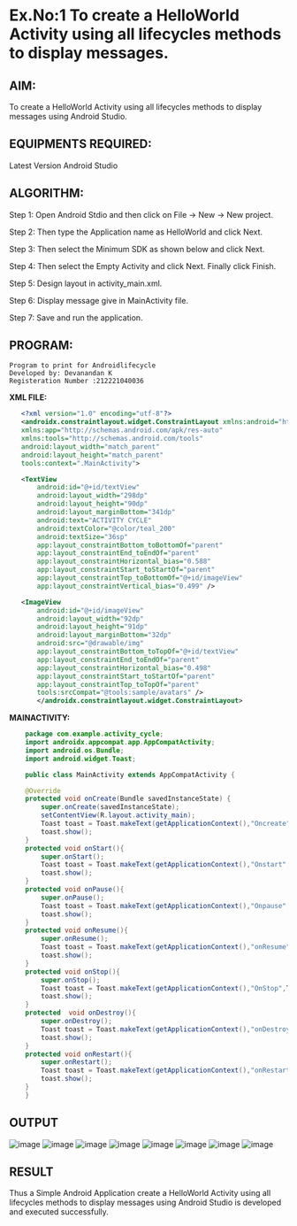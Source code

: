 # Ex.No:1 To create a HelloWorld Activity using all lifecycles methods to display messages.


## AIM:

To create a HelloWorld Activity using all lifecycles methods to display messages using Android Studio.

## EQUIPMENTS REQUIRED:

Latest Version Android Studio

## ALGORITHM:

Step 1: Open Android Stdio and then click on File -> New -> New project.

Step 2: Then type the Application name as HelloWorld and click Next. 

Step 3: Then select the Minimum SDK as shown below and click Next.

Step 4: Then select the Empty Activity and click Next. Finally click Finish.

Step 5: Design layout in activity_main.xml.

Step 6: Display message give in MainActivity file.

Step 7: Save and run the application.

## PROGRAM:
```
Program to print for Androidlifecycle
Developed by: Devanandan K
Registeration Number :212221040036
```
**XML FILE:**
    
 ```xml   
    <?xml version="1.0" encoding="utf-8"?>
    <androidx.constraintlayout.widget.ConstraintLayout xmlns:android="http://schemas.android.com/apk/res/android"
    xmlns:app="http://schemas.android.com/apk/res-auto"
    xmlns:tools="http://schemas.android.com/tools"
    android:layout_width="match_parent"
    android:layout_height="match_parent"
    tools:context=".MainActivity">

    <TextView
        android:id="@+id/textView"
        android:layout_width="298dp"
        android:layout_height="90dp"
        android:layout_marginBottom="341dp"
        android:text="ACTIVITY CYCLE"
        android:textColor="@color/teal_200"
        android:textSize="36sp"
        app:layout_constraintBottom_toBottomOf="parent"
        app:layout_constraintEnd_toEndOf="parent"
        app:layout_constraintHorizontal_bias="0.588"
        app:layout_constraintStart_toStartOf="parent"
        app:layout_constraintTop_toBottomOf="@+id/imageView"
        app:layout_constraintVertical_bias="0.499" />

    <ImageView
        android:id="@+id/imageView"
        android:layout_width="92dp"
        android:layout_height="91dp"
        android:layout_marginBottom="32dp"
        android:src="@drawable/img"
        app:layout_constraintBottom_toTopOf="@+id/textView"
        app:layout_constraintEnd_toEndOf="parent"
        app:layout_constraintHorizontal_bias="0.498"
        app:layout_constraintStart_toStartOf="parent"
        app:layout_constraintTop_toTopOf="parent"
        tools:srcCompat="@tools:sample/avatars" />
        </androidx.constraintlayout.widget.ConstraintLayout>
```        
**MAINACTIVITY:**
```java   
    package com.example.activity_cycle;
    import androidx.appcompat.app.AppCompatActivity;
    import android.os.Bundle;
    import android.widget.Toast;

    public class MainActivity extends AppCompatActivity {

    @Override
    protected void onCreate(Bundle savedInstanceState) {
        super.onCreate(savedInstanceState);
        setContentView(R.layout.activity_main);
        Toast toast = Toast.makeText(getApplicationContext(),"Oncreate",Toast.LENGTH_SHORT);
        toast.show();
    }
    protected void onStart(){
        super.onStart();
        Toast toast = Toast.makeText(getApplicationContext(),"Onstart",Toast.LENGTH_SHORT);
        toast.show();
    }
    protected void onPause(){
        super.onPause();
        Toast toast = Toast.makeText(getApplicationContext(),"Onpause",Toast.LENGTH_SHORT);
        toast.show();
    }
    protected void onResume(){
        super.onResume();
        Toast toast = Toast.makeText(getApplicationContext(),"onResume",Toast.LENGTH_SHORT);
        toast.show();
    }
    protected void onStop(){
        super.onStop();
        Toast toast = Toast.makeText(getApplicationContext(),"OnStop",Toast.LENGTH_SHORT);
        toast.show();
    }
    protected  void onDestroy(){
        super.onDestroy();
        Toast toast = Toast.makeText(getApplicationContext(),"onDestroy",Toast.LENGTH_SHORT);
        toast.show();
    }
    protected void onRestart(){
        super.onRestart();
        Toast toast = Toast.makeText(getApplicationContext(),"onRestart",Toast.LENGTH_SHORT);
        toast.show();
    }
    }

```
## OUTPUT
  ![image](https://github.com/knight7080/Mobile-Application-Development/assets/88542035/0b14f019-dd74-4ba9-b030-50972da62bb8)
   ![image](https://github.com/knight7080/Mobile-Application-Development/assets/88542035/5321666a-e54e-4a99-a91b-cbfeef2e8cb3)
  ![image](https://github.com/knight7080/Mobile-Application-Development/assets/88542035/86093af7-7f4b-4ea6-8796-105247fda06a)
  ![image](https://github.com/knight7080/Mobile-Application-Development/assets/88542035/42d37a26-0c1c-44ba-abc0-40dbaa239ea9)
  ![image](https://github.com/knight7080/Mobile-Application-Development/assets/88542035/489a05d1-3246-41d5-af12-2fa88ec57118)
  ![image](https://github.com/knight7080/Mobile-Application-Development/assets/88542035/8bf899b5-4788-4f24-9377-7717aa285709)
![image](https://github.com/knight7080/Mobile-Application-Development/assets/88542035/f22e04e4-1a6d-494c-9f12-9afedd45d15a)
![image](https://github.com/knight7080/Mobile-Application-Development/assets/88542035/e97f1aeb-52b8-41d8-98eb-49d81ee6793f)


## RESULT
Thus a Simple Android Application create a HelloWorld Activity using all lifecycles methods to display messages using Android Studio is developed and executed successfully.
